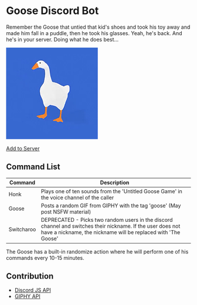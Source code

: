 # Goose Discord Bot

Remember the Goose that untied that kid's shoes and took his toy away and made him fall in a puddle, then he took his glasses. Yeah, he's back. And he's in your server. Doing what he does best...

![](./docs/images/profile.png)

[Add to Server](https://discordapp.com/oauth2/authorize?&client_id=628382227847315467&scope=bot&permissions=36703232)

## Command List

| Command    | Description                                                                                                                                                                  |
| ---------- | ---------------------------------------------------------------------------------------------------------------------------------------------------------------------------- |
| Honk       | Plays one of ten sounds from the 'Untitled Goose Game' in the voice channel of the caller                                                                                    |
| Goose      | Posts a random GIF from GIPHY with the tag 'goose' (May post NSFW material)                                                                                                  |
| Switcharoo | DEPRECATED - Picks two random users in the discord channel and switches their nickname. If the user does not have a nickname, the nickname will be replaced with 'The Goose' |

The Goose has a built-in randomize action where he will perform one of his commands every 10-15 minutes.

## Contribution

- [Discord JS API](https://discord.js.org/)
- [GIPHY API](https://developers.giphy.com/)
